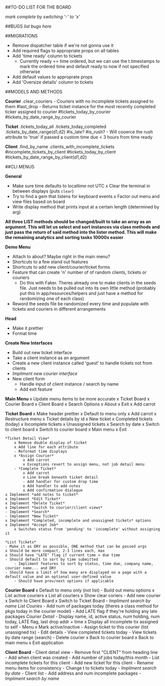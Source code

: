 ##TO-DO LIST FOR THE BOARD

*mark complete by switching '-' to 'x'*

##BUGS
*list bugs here*

##MIGRATIONS
- Remove dispatcher table if we're not gonna use it
- Add required flags to appropriate props on all tables
- Add 'time ready' column to tickets
	- Currently ready == time ordered, but we can use the t.timestamps to mark the ordered time and default ready to now if not specified otherwise
- Add default values to approprate props
- Add 'Oversize details' column to tickets

##MODELS AND METHODS

**Courier**
	.clear_couriers
		- Couriers with no incomplete tickets assigned to them
	#last_drop
		- Returns ticket instance for the most recently completed ticker assigned to courier
	#tickets_today_by_courier
	#tickets_by_date_range_by_courier

**Ticket**
	.tickets_today_all
	.tickets_today_completed
	.tickets_by_date_range(d1,d2)
	#is_late?
	#is_rush?
		- Will cooerce the rush attribute to 'true' if passed a custom time due < 3 hours from time ready

**Client**
	.find_by_name
	.clients_with_incomplete_tickets
	#incomplete_tickets_by_client
	#tickets_today_by_client
	#tickets_by_date_range_by_client(d1,d2)

##CLI MENUS

**General**
- Make sure time defaults to localtime not UTC
x Clear the terminal in between displays (puts `clear`)
- Try to find a gem that listens for keyboard events
x Factor out menu and view files based on board
- Write display method that prints input at a certain length (determined by arg)

**All three LIST methods should be changed/built to take an array as an argument. This will let us select and sort instances via class methods and just pass the return of said method into the lister method. This will make the remaining analytics and sorting tasks 10000x easier**

**Demo Menu**
- Attach to about? Maybe right in the main menu?
- Shortcuts to a few stand out features
- Shortcuts to add new client/courier/ticket forms
- Feature that can create 'n' number of of random clients, tickets or couriers
	- Do this with Faker. Theres already one to make clients in the seeds file. Just needs to be pulled out into its own little method (probably put this in app/resources/helpers and just have a method for randomizing one of each class)
- Reword the seeds file be randomized every time and populate with tickets and couriers in different arrangements

**Head**
- Make it prettier
- Format time

**Create New Interfaces**
- Build out new ticket interface
 - Take a client instance as an argument
 - Create a new client instance called 'guest' to handle tickets not from clients
- *Impliment new courier interface*
- New client form
	- Handle input of client instance / search by name
	- Add exit feature

**Main Menu**
x Update menu items to be more accurate
	x Ticket Board
	x Courier Board
	x Client Board
	x Search Options
	x About
	x Exit
x Add carrot

**Ticket Board**
x Make header prettier
x Default to menu only
x Add carrot
x Restructure menu
	x Ticket details by id
	x New ticket
	x Completed tickets (today)
	x Incomplete tickets
	x Unassigned tickets
	x Search by date
	x Switch to client board
	x Switch to courier board
	x Main menu
	x Exit

	*Ticket Detail View*
		x Remove double display of ticket
		x Add line for each attribute
		- Reformat time displays
		x *Assign Courier*
			x Add carrot
			x Exceptions revert to assign menu, not job detail menu
		- *Complete Ticket*
			x Add carrot
			x Line break beneath ticket detail
			- Add handler for custom drop time
			x Add handler to add notes
			x Add confirmation dialogue
	x Implement *add notes to ticket*
	x Implement *Edit Ticket*
	x Implement *Delete Ticket*
	x Implement *Switch to courier/client views*
	- Implement *Search*
	- Implement *New Ticket*
	x Implement *Completed, incomplete and unassigned tickets* options
	x Implement *Accept Job*
		x Switches status from 'pending' to 'incomplete' without assigning it

	*List Tickets*
	- Make it as DRY as possible, ONE method that can be passed args
	x Should be more compact, 2-3 lines each, max
	x Should have "LATE" flag if current time > due time
	- Should default to sort by time submitted
		- Impliment features to sort by status, time due, company name, courier name... and DRY
	- Should have a limit of how many are displayed on a page with a default value and an optional user-defined value
		- Should have prev/next options if applicable

**Courier Board**
	x Default to menu only (not list)
	- Build out menu options
		x List active couriers
		x List all couriers
		x Show clear coriers
		- Add new courier
		x Switch to Client Board
		x Switch to Ticket Board
		- *Impliment search by name*
	*List Couries*
		- Add num of packages today (theres a class method for pkgs today in the courier model)
		- Add LATE flag if they're holding any late packages
	*Courier Detail*
		- Display name, id, active status, num holding, num today, LATE flag, last drop addr + time
		x Display all incomplete tix assigned to self
		- Menu
			x Mark active/inactive
			- Assign ticket to this courier (list unassigned tix)
			- Edit details
			- View completed tickets today
			- View tickets by date range (search)
			- Delete courier
			x Back to courier board
			x Back to main menu
			x Exit application

**Client Board**
	- Client detail view
		- Remove first "CLIENT" from heading line
		- Add when client was created
		- Add number of jobs today/this month
		- List incomplete tickets for this client
		- Add new ticket for this client
		- Rename menu items for consistency
			- Change t to tickets today
			- *Impliment search by date*
	- Client list
		- Add address and num incomplete packages
	- *Impliment search by name*

